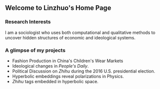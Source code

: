 ## Welcome to Linzhuo's Home Page



### Research Interests

I am a sociologist who uses both computational and qualitative methods to uncover hidden structures of economic and ideological systems. 



### A glimpse of my projects

- Fashion Production in China's Children's Wear Markets
- Ideological changes in *People's Daily*.
- Political Discussion on *Zhihu* during the 2016 U.S. presidential election.
- Hyperbolic embeddings reveal polarizations in Physics.
- *Zhihu* tags embedded in hyperbolic space.






